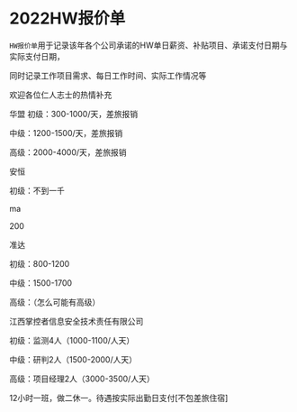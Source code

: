 # 2022HW报价单
`HW报价单`用于记录该年各个公司承诺的HW单日薪资、补贴项目、承诺支付日期与实际支付日期，

同时记录工作项目需求、每日工作时间、实际工作情况等

欢迎各位仁人志士的热情补充


华盟 
初级：300-1000/天，差旅报销

中级：1200-1500/天，差旅报销

高级：2000-4000/天，差旅报销


安恒

初级：不到一千


ma

200

准达

初级：800-1200

中级：1500-1700

高级：（怎么可能有高级）


江西掌控者信息安全技术责任有限公司

初级：监测4人（1000-1100/人天）

中级：研判2人（1500-2000/人天）

高级：项目经理2人（3000-3500/人天）

12小时一班，做二休一。待遇按实际出勤日支付[不包差旅住宿]
